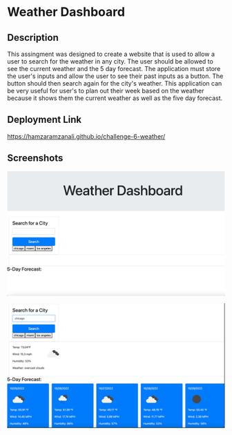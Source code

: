 # Weather Dashboard

## Description

This assingment was designed to create a website that is used to allow a user to search for the weather in any city. The user should be allowed to see the current weather and the 5 day forecast. The application must store the user's inputs and allow the user to see their past inputs as a button. The button should then search again for the city's weather. This application can be very useful for user's to plan out their week based on the weather because it shows them the current weather as well as the five day forecast.

## Deployment Link

https://hamzaramzanali.github.io/challenge-6-weather/

## Screenshots

![Weather Dashboard Homepage](./assets/images/weatherSS1.png)

![Weather Dashboard Results](./assets/images/weatherSS2.png)